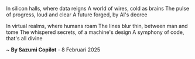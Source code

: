 In silicon halls, where data reigns
A world of wires, cold as brains
The pulse of progress, loud and clear
A future forged, by AI's decree

In virtual realms, where humans roam
The lines blur thin, between man and tome
The whispered secrets, of a machine's design
A symphony of code, that's all divine

~ <b>By Sazumi Copilot</b> - 8 Februari 2025